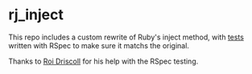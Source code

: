 # rj_inject

This repo includes a custom rewrite of Ruby's inject method, with [tests](https://raw.githubusercontent.com/jwhyte88/rj_inject/master/images/rj_inject-passing_tests.png) written with RSpec to make sure it matchs the original.

Thanks to [Roi Driscoll](https://github.com/roidriscoll) for his help with the RSpec testing.